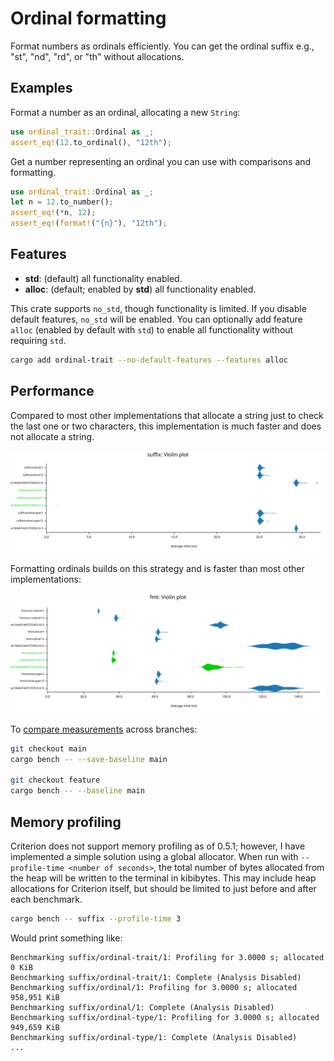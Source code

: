 # Ordinal formatting

Format numbers as ordinals efficiently.
You can get the ordinal suffix e.g., "st", "nd", "rd", or "th" without allocations.

## Examples

Format a number as an ordinal, allocating a new `String`:

```rust
use ordinal_trait::Ordinal as _;
assert_eq!(12.to_ordinal(), "12th");
```

Get a number representing an ordinal you can use with comparisons and formatting.

```rust
use ordinal_trait::Ordinal as _;
let n = 12.to_number();
assert_eq!(*n, 12);
assert_eq!(format!("{n}"), "12th");
```

## Features

* **std**: (default) all functionality enabled.
* **alloc**: (default; enabled by **std**) all functionality enabled.

This crate supports `no_std`, though functionality is limited. If you disable default features, `no_std` will be enabled.
You can optionally add feature `alloc` (enabled by default with `std`) to enable all functionality without requiring `std`.

```bash
cargo add ordinal-trait --no-default-features --features alloc
```

## Performance

Compared to most other implementations that allocate a string just to check the last one or two characters, this implementation is much faster and does not allocate a string.

![violin plot](docs/suffix_violin_plot.svg)

Formatting ordinals builds on this strategy and is faster than most other implementations:

![violin plot](docs/fmt_violin_plot.svg)

To [compare measurements](https://bheisler.github.io/criterion.rs/book/user_guide/command_line_options.html#baselines) across branches:

```bash
git checkout main
cargo bench -- --save-baseline main

git checkout feature
cargo bench -- --baseline main
```

## Memory profiling

Criterion does not support memory profiling as of 0.5.1; however, I have implemented a simple solution using a global
allocator. When run with `--profile-time <number of seconds>`, the total number of bytes allocated from the heap will
be written to the terminal in kibibytes. This may include heap allocations for Criterion itself, but should be limited
to just before and after each benchmark.

```bash
cargo bench -- suffix --profile-time 3
```

Would print something like:

```text
Benchmarking suffix/ordinal-trait/1: Profiling for 3.0000 s; allocated 0 KiB
Benchmarking suffix/ordinal-trait/1: Complete (Analysis Disabled)
Benchmarking suffix/ordinal/1: Profiling for 3.0000 s; allocated 958,951 KiB
Benchmarking suffix/ordinal/1: Complete (Analysis Disabled)
Benchmarking suffix/ordinal-type/1: Profiling for 3.0000 s; allocated 949,659 KiB
Benchmarking suffix/ordinal-type/1: Complete (Analysis Disabled)
...
```
